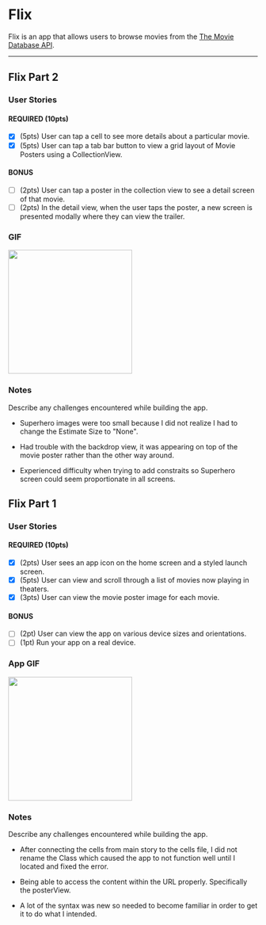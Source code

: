 # Flix

Flix is an app that allows users to browse movies from the [The Movie Database API](http://docs.themoviedb.apiary.io/#).

---

## Flix Part 2

### User Stories

#### REQUIRED (10pts)
- [x] (5pts) User can tap a cell to see more details about a particular movie.
- [x] (5pts) User can tap a tab bar button to view a grid layout of Movie Posters using a CollectionView.

#### BONUS
- [ ] (2pts) User can tap a poster in the collection view to see a detail screen of that movie.
- [ ] (2pts) In the detail view, when the user taps the poster, a new screen is presented modally where they can view the trailer.

### GIF

<img src="https://media.giphy.com/media/l5k490eiFsiPkKeEQY/giphy.gif" width=250><br>

### Notes
Describe any challenges encountered while building the app.

* Superhero images were too small because I did not realize I had to change the Estimate Size to "None".

* Had trouble with the backdrop view, it was appearing on top of the movie poster rather than the other way around.

* Experienced difficulty when trying to add constraits so Superhero screen could seem proportionate in all screens.


## Flix Part 1

### User Stories

#### REQUIRED (10pts)
- [x] (2pts) User sees an app icon on the home screen and a styled launch screen.
- [x] (5pts) User can view and scroll through a list of movies now playing in theaters.
- [x] (3pts) User can view the movie poster image for each movie.

#### BONUS
- [ ] (2pt) User can view the app on various device sizes and orientations.
- [ ] (1pt) Run your app on a real device.

### App GIF

<img src="https://media.giphy.com/media/5U68JqYkUICMAQsjRZ/giphy.gif" width=250><br>

### Notes
Describe any challenges encountered while building the app.
* After connecting the cells from main story to the cells file, I did not rename the Class which caused the app to not function well until I located and fixed the error.

* Being able to access the content within the URL properly. Specifically the posterView.

* A lot of the syntax was new so needed to become familiar in order to get it to do what I intended.
